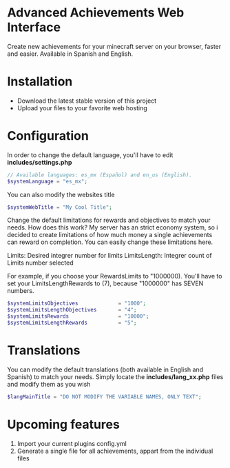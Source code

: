 # Advanced Achievements Web Interface
Create new achievements for your minecraft server on your browser, faster and easier. Available in Spanish and English.


# Installation
- Download the latest stable version of this project
- Upload your files to your favorite web hosting


# Configuration
In order to change the default language, you'll have to edit **includes/settings.php**
```php
// Available languages: es_mx (Español) and en_us (English).
$systemLanguage = "es_mx";
```

You can also modify the websites title
```php
$systemWebTitle = "My Cool Title";
```

Change the default limitations for rewards and objectives to match your needs.
How does this work? My server has an strict economy system, so i decided to create limitations of how much money a single achievements can reward on completion.
You can easily change these limitations here.

Limits: Desired integrer number for limits
LimitsLength: Integrer count of Limits number selected

For example, if you choose your RewardsLimits to "1000000). You'll have to set your LimitsLengthRewards to (7), because "1000000" has SEVEN numbers.
```php
$systemLimitsObjectives             = "1000";
$systemLimitsLengthObjectives       = "4";
$systemLimitsRewards                = "10000";
$systemLimitsLengthRewards          = "5";
```


# Translations
You can modify the default translations (both available in English and Spanish) to match your needs. Simply locate the **includes/lang_xx.php** files and modify them as you wish
```php
$langMainTitle = "DO NOT MODIFY THE VARIABLE NAMES, ONLY TEXT";
```


# Upcoming features
1. Import your current plugins config.yml
2. Generate a single file for all achievements, appart from the individual files


